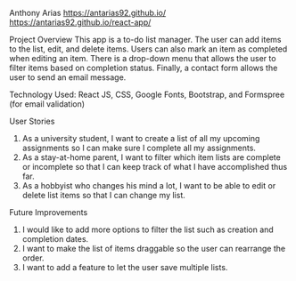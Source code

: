 Anthony Arias
https://antarias92.github.io/ 
https://antarias92.github.io/react-app/ 

Project Overview
This app is a to-do list manager. The user can add items to the list, edit, and delete items. Users can also mark an item as completed when editing an item. There is a drop-down menu that allows the user to filter items based on completion status. Finally, a contact form allows the user to send an email message.

Technology Used: React JS, CSS, Google Fonts, Bootstrap, and Formspree (for email validation)

User Stories
1.	As a university student, I want to create a list of all my upcoming assignments so I can make sure I complete all my assignments.
2.	As a stay-at-home parent, I want to filter which item lists are complete or incomplete so that I can keep track of what I have accomplished thus far.
3.	As a hobbyist who changes his mind a lot, I want to be able to edit or delete list items so that I can change my list.

Future Improvements
1.	I would like to add more options to filter the list such as creation and completion dates.
2.	I want to make the list of items draggable so the user can rearrange the order.
3.	I want to add a feature to let the user save multiple lists.
